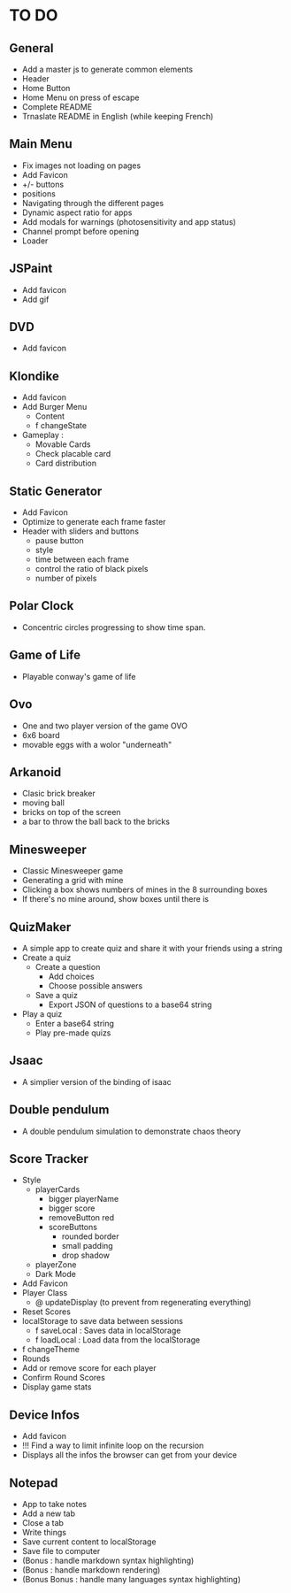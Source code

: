 # TO DO

## General
 + Add a master js to generate common elements
  + Header
  + Home Button
  + Home Menu on press of escape
 + Complete README
 + Trnaslate README in English (while keeping French)

## Main Menu
 + Fix images not loading on pages
 + Add Favicon
 + +/- buttons
  + positions
  + Navigating through the different pages
 + Dynamic aspect ratio for apps
 + Add modals for warnings (photosensitivity and app status) 
 + Channel prompt before opening
 + Loader

## JSPaint
 + Add favicon
 + Add gif

## DVD
 + Add favicon

## Klondike
 + Add favicon
 + Add Burger Menu
    + Content
    + f changeState
 + Gameplay :
   + Movable Cards
   + Check placable card
   + Card distribution

## Static Generator
+ Add Favicon
 + Optimize to generate each frame faster
 + Header with sliders and buttons
   + pause button
    + style
   + time between each frame
   + control the ratio of black pixels
   + number of pixels

## Polar Clock
 + Concentric circles progressing to show time span.

## Game of Life
 + Playable conway's game of life

## Ovo
 + One and two player version of the game OVO
  + 6x6 board
  + movable eggs with a wolor "underneath"

## Arkanoid
 + Clasic brick breaker
  + moving ball
  + bricks on top of the screen
  + a bar to throw the ball back to the bricks

## Minesweeper
 + Classic Minesweeper game
  + Generating a grid with mine
  + Clicking a box shows numbers of mines in the 8 surrounding boxes
  + If there's no mine around, show boxes until there is

## QuizMaker
 + A simple app to create quiz and share it with your friends using a string
  + Create a quiz
    + Create a question
      + Add choices
      + Choose possible answers
    + Save a quiz
      + Export JSON of questions to a base64 string
  + Play a quiz
    + Enter a base64 string
    + Play pre-made quizs

## Jsaac
 + A simplier version of the binding of isaac

## Double pendulum
 + A double pendulum simulation to demonstrate chaos theory

## Score Tracker
 + Style
   + playerCards
     + bigger playerName
     + bigger score
     + removeButton red
     + scoreButtons
       + rounded border
       + small padding
       + drop shadow
   + playerZone
   + Dark Mode
 + Add Favicon
 + Player Class
   + @ updateDisplay (to prevent from regenerating everything)
 + Reset Scores
 + localStorage to save data between sessions
   + f saveLocal : Saves data in localStorage
   + f loadLocal : Load data from the localStorage
 + f changeTheme
 + Rounds
  + Add or remove score for each player
  + Confirm Round Scores
 + Display game stats

## Device Infos
 + Add favicon
 + !!! Find a way to limit infinite loop on the recursion
 + Displays all the infos the browser can get from your device

## Notepad
 + App to take notes
  + Add a new tab
  + Close a tab
  + Write things
  + Save current content to localStorage
  + Save file to computer
  + (Bonus : handle markdown syntax highlighting)
  + (Bonus : handle markdown rendering)
  + (Bonus Bonus : handle many languages syntax highlighting)
